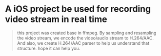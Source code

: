 # A iOS project be used for recording video stream in real time

>this project was created base in ffmpeg. By sampling and resampling the video stream, we encode the video/audio stream to H.264/AAC.
>And also, we create H.264/AAC parser to help us understand that structure.
>hope it can help you.


